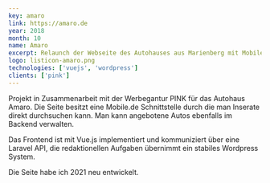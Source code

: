 ```yaml
---
key: amaro
link: https://amaro.de
year: 2018
month: 10
name: Amaro
excerpt: Relaunch der Webseite des Autohauses aus Marienberg mit Mobile.de Schnittstelle
logo: listicon-amaro.png
technologies: ['vuejs', 'wordpress']
clients: ['pink']
---
```


Projekt in Zusammenarbeit mit der Werbegantur PINK für das Autohaus Amaro. Die Seite besitzt eine Mobile.de Schnittstelle durch die man Inserate direkt durchsuchen kann. Man kann angebotene Autos ebenfalls im Backend verwalten.

Das Frontend ist mit Vue.js implementiert und kommuniziert über eine Laravel API, die redaktionellen Aufgaben übernimmt ein stabiles Wordpress System.

Die Seite habe ich 2021 neu entwickelt.